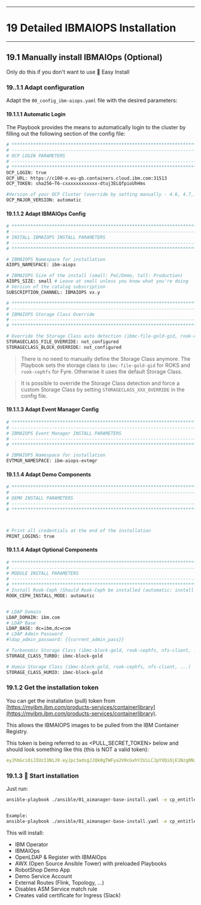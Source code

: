 ---------------------------------------------------------------
# 19 Detailed IBMAIOPS Installation
---------------------------------------------------------------



## 19.1 Manually install IBMAIOps (Optional)

Only do this if you don't want to use 🐥 Easy Install



### 19..1.1 Adapt configuration

Adapt the `00_config_ibm-aiops.yaml` file with the desired parameters:


#### 19.1.1.1 Automatic Login

The Playbook provides the means to automatically login to the cluster by filling out the following section of the config file:

```bash
# *************************************************************************************
# -------------------------------------------------------------------------------------
# OCP LOGIN PARAMETERS
# -------------------------------------------------------------------------------------
# *************************************************************************************
OCP_LOGIN: true
OCP_URL: https://c100-e.eu-gb.containers.cloud.ibm.com:31513
OCP_TOKEN: sha256~T6-cxxxxxxxxxxxx-dtuj3ELQfpioUhHms

#Version of your OCP Cluster (override by setting manually - 4.6, 4.7,...)
OCP_MAJOR_VERSION: automatic
```

<div style="page-break-after: always;"></div>

#### 19.1.1.2 Adapt IBMAIOps Config

```bash
# *************************************************************************************
# -------------------------------------------------------------------------------------
# INSTALL IBMAIOPS INSTALL PARAMETERS
# -------------------------------------------------------------------------------------
# *************************************************************************************

# IBMAIOPS Namespace for installation
AIOPS_NAMESPACE: ibm-aiops

# IBMAIOPS Size of the install (small: PoC/Demo, tall: Production)
AIOPS_SIZE: small # Leave at small unless you know what you're doing
# Version of the catalog subscription
SUBSCRIPTION_CHANNEL: IBMAIOPS vx.y

# *************************************************************************************
# -------------------------------------------------------------------------------------
# IBMAIOPS Storage Class Override
# -------------------------------------------------------------------------------------
# *************************************************************************************

# Override the Storage Class auto detection (ibmc-file-gold-gid, rook-cephfs, nfs-client, ...)
STORAGECLASS_FILE_OVERRIDE: not_configured
STORAGECLASS_BLOCK_OVERRIDE: not_configured

```


> There is no need to manually define the Storage Class anymore.
> The Playbook sets the storage class to `ibmc-file-gold-gid` for ROKS and `rook-cephfs` for Fyre.
> Otherwise it uses the default Storage Class.

> It is possible to override the Storage Class detection and force a custom Storage Class by setting `STORAGECLASS_XXX_OVERRIDE` in the config file.


<div style="page-break-after: always;"></div>



#### 19.1.1.3 Adapt Event Manager Config


```bash
# *************************************************************************************
# -------------------------------------------------------------------------------------
# IBMAIOPS Event Manager INSTALL PARAMETERS
# -------------------------------------------------------------------------------------
# *************************************************************************************

# IBMAIOPS Namespace for installation
EVTMGR_NAMESPACE: ibm-aiops-evtmgr

```
<div style="page-break-after: always;"></div>

#### 19.1.1.4 Adapt Demo Components

```bash
# *************************************************************************************
# -------------------------------------------------------------------------------------
# DEMO INSTALL PARAMETERS
# -------------------------------------------------------------------------------------
# *************************************************************************************



# Print all credentials at the end of the installation
PRINT_LOGINS: true


```

<div style="page-break-after: always;"></div>

#### 19.1.1.4 Adapt Optional Components

```bash
# ******************************************************************************
# ------------------------------------------------------------------------------
# MODULE INSTALL PARAMETERS
# ------------------------------------------------------------------------------
# ******************************************************************************
# Install Rook-Ceph (Should Rook-Ceph be installed (automatic: install when on IBM Fyre) (enable, automatic, disable))
ROOK_CEPH_INSTALL_MODE: automatic


# LDAP Domain
LDAP_DOMAIN: ibm.com
# LDAP Base
LDAP_BASE: dc=ibm,dc=com
# LDAP Admin Password
#ldap_admin_password: {{current_admin_pass}}

# Turbonomic Storage Class (ibmc-block-gold, rook-cephfs, nfs-client, ...)
STORAGE_CLASS_TURBO: ibmc-block-gold

# Humio Storage Class (ibmc-block-gold, rook-cephfs, nfs-client, ...)
STORAGE_CLASS_HUMIO: ibmc-block-gold


```

<div style="page-break-after: always;"></div>

### 19.1.2 Get the installation token

You can get the installation (pull) token from [https://myibm.ibm.com/products-services/containerlibrary](https://myibm.ibm.com/products-services/containerlibrary).

This allows the IBMAIOPS images to be pulled from the IBM Container Registry.

This token is being referred to as <PULL_SECRET_TOKEN> below and should look something like this (this is NOT a valid token):

```yaml
eyJhbGciOiJIUzI1NiJ9.eyJpc3adsgJJQk0gTWFya2V0cGxhY2UiLCJpYXQiOjE1Nzg0NzQzMjgsImp0aSI6IjRjYTM3gsdgdMzExNjQxZDdiMDJhMjRmMGMxMWgdsmZhIn0.Z-rqfSLJA-R-ow__tI3RmLx4mssdggdabvdcgdgYEkbYY  
```

<div style="page-break-after: always;"></div>

### 19.1.3 🚀 Start installation

Just run:

```bash
ansible-playbook ./ansible/01_aimanager-base-install.yaml -e cp_entitlement_key=<REGISTRY_TOKEN> 


Example:
ansible-playbook ./ansible/01_aimanager-base-install.yaml -e cp_entitlement_key=eyJhbGciOiJIUzI1NiJ9.eyJpc3adsgJJQk0gTWFya2V0cGxhY2UiLCJpYXQiOjE1Nzg0NzQzMjgsImp0aSI6IjRjYTM3gsdgdMzExNjQxZDdiMDJhMjRmMGMxMWgdsmZhIn0.Z-rqfSLJA-R-ow__tI3RmLx4mssdggdabvdcgdgYEkbYY
```

This will install:

- IBM Operator
- IBMAIOps
- OpenLDAP & Register with IBMAIOps
- AWX (Open Source Ansible Tower) with preloaded Playbooks
- RobotShop Demo App
- Demo Service Account 
- External Routes (Flink, Topology, ...)
- Disables ASM Service match rule 
- Creates valid certificate for Ingress (Slack) 


<div style="page-break-after: always;"></div>

